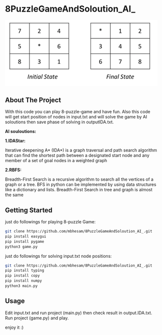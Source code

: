 # 8PuzzleGameAndSoloution_AI_

![8_puzzle_game](https://github.com/mbhesam/8PuzzleGameAndSoloution_AI_/blob/main/8puzzle_game.png)

## About The Project
With this code you can play 8-puzzle-game and have fun. 
Also this code will get start position of nodes in input.txt and will solve the game by AI soloutions then save phase of solving in outputIDA.txt. 

**AI souloutions:**

**1.IDAStar:**

Iterative deepening A* (IDA*) is a graph traversal and path search algorithm that can find the shortest path between a designated start node and any member of a set of goal nodes in a weighted graph

**2.RBFS:**

Breadth-First Search is a recursive algorithm to search all the vertices of a graph or a tree. BFS in python can be implemented by using data structures like a dictionary and lists. Breadth-First Search in tree and graph is almost the same

## Getting Started
just do followings for playing 8-puzzle Game:
```bash
git clone https://github.com/mbhesam/8PuzzleGameAndSoloution_AI_.git
pip install easygui
pip install pygame
python3 game.py
```
just do followings for solving input.txt node positions:
```bash
git clone https://github.com/mbhesam/8PuzzleGameAndSoloution_AI_.git
pip install typing
pip install copy
pip install numpy
python3 main.py
```

## Usage 
Edit input.txt and run project (main.py) then check result in output.IDA.txt.
Run project (game.py) and play.

enjoy it :)
